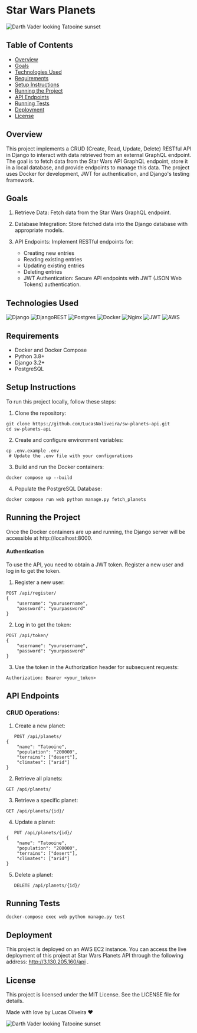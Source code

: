 # Star Wars Planets

![Darth Vader looking Tatooine sunset](https://64.media.tumblr.com/9dc2e9cc2805063596f0153f3296df4e/tumblr_pp8bteVjQb1w4t7wqo2_540.gifv)

## Table of Contents 
- [Overview](#overview)
- [Goals](#goals)
- [Technologies Used](#technologies-used)
- [Requirements](#requirements)
- [Setup Instructions](#setup-instructions)
- [Running the Project](#running-the-project)
- [API Endpoints](#api-endpoints)
- [Running Tests](#running-tests)
- [Deployment](#deployment)
- [License](#license)

## Overview <a name="overview"></a>
This project implements a CRUD (Create, Read, Update, Delete) RESTful API in Django to interact with data retrieved from an external GraphQL endpoint. The goal is to fetch data from the Star Wars API GraphQL endpoint, store it in a local database, and provide endpoints to manage this data. The project uses Docker for development, JWT for authentication, and Django's testing framework.

## Goals <a name="goals"></a>

1. Retrieve Data: Fetch data from the Star Wars GraphQL endpoint.
   
2. Database Integration: Store fetched data into the Django database with appropriate models.
   
3. API Endpoints: Implement RESTful endpoints for:
   * Creating new entries
   * Reading existing entries
   * Updating existing entries
   * Deleting entries
   * JWT Authentication: Secure API endpoints with JWT (JSON Web Tokens) authentication.

## Technologies Used <a name="technologies-used"></a>
![Django](https://img.shields.io/badge/django-%23092E20.svg?style=for-the-badge&logo=django&logoColor=white)
![DjangoREST](https://img.shields.io/badge/DJANGO-REST-ff1709?style=for-the-badge&logo=django&logoColor=white&color=ff1709&labelColor=gray)
![Postgres](https://img.shields.io/badge/postgres-%23316192.svg?style=for-the-badge&logo=postgresql&logoColor=white)
![Docker](https://img.shields.io/badge/docker-%230db7ed.svg?style=for-the-badge&logo=docker&logoColor=white)
![Nginx](https://img.shields.io/badge/nginx-%23009639.svg?style=for-the-badge&logo=nginx&logoColor=white)
![JWT](https://img.shields.io/badge/JWT-black?style=for-the-badge&logo=JSON%20web%20tokens)
![AWS](https://img.shields.io/badge/AWS-%23FF9900.svg?style=for-the-badge&logo=amazon-aws&logoColor=white)


## Requirements <a name="requirements"></a>
* Docker and Docker Compose
* Python 3.8+
* Django 3.2+
* PostgreSQL

## Setup Instructions <a name="setup-instructions"></a>
To run this project locally, follow these steps:
1. Clone the repository:  
```
git clone https://github.com/LucasNoliveira/sw-planets-api.git  
cd sw-planets-api
```

2. Create and configure environment variables:  
```
cp .env.example .env
 # Update the .env file with your configurations
```

3. Build and run the Docker containers:  
```
docker compose up --build
```
4. Populate the PostgreSQL Database:
```
docker compose run web python manage.py fetch_planets 
```

## Running the Project <a name="running-the-project"></a>
Once the Docker containers are up and running, the Django server will be accessible at http://localhost:8000.

#### Authentication
To use the API, you need to obtain a JWT token. Register a new user and log in to get the token.

1. Register a new user:
```
POST /api/register/
{
    "username": "yourusername",
    "password": "yourpassword"
}
```
2. Log in to get the token:
```
POST /api/token/
{
    "username": "yourusername",
    "password": "yourpassword"
}
```
3. Use the token in the Authorization header for subsequent requests:
```
Authorization: Bearer <your_token>
```

## API Endpoints <a name="api-endpoints"></a>

### CRUD Operations:
1. Create a new planet:

```
   POST /api/planets/
{
    "name": "Tatooine",
    "population": "200000",
    "terrains": ["desert"],
    "climates": ["arid"]
}
```
2. Retrieve all planets:
```
GET /api/planets/
```

3. Retrieve a specific planet:
```
GET /api/planets/{id}/
```

4. Update a planet:

```
   PUT /api/planets/{id}/
{
    "name": "Tatooine",
    "population": "200000",
    "terrains": ["desert"],
    "climates": ["arid"]
}
```
5. Delete a planet:
```
   DELETE /api/planets/{id}/
```

## Running Tests <a name="running-tests"></a>
```
docker-compose exec web python manage.py test
```

## Deployment <a name="deployment"></a>
This project is deployed on an AWS EC2 instance. You can access the live deployment of this project at Star Wars Planets API through the following address: <a href="http://3.130.205.160/api" target="_blank">http://3.130.205.160/api</a> .

## License <a name="license"></a>
This project is licensed under the MIT License. See the LICENSE file for details.

Made with love by Lucas Oliveira ❤️  

![Darth Vader looking Tatooine sunset](https://media0.giphy.com/media/v1.Y2lkPTc5MGI3NjExZzI5ZGZzZzczbGQwbGphaWk2YW80Z2M5Z3JsNmdlNG8zb3lxeG9nNiZlcD12MV9pbnRlcm5hbF9naWZfYnlfaWQmY3Q9Zw/l0K4k1O7RJSghST3a/giphy.webp)

